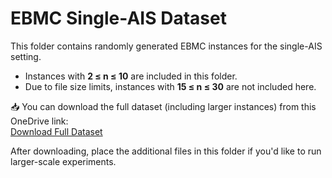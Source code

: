 # EBMC Single-AIS Dataset

This folder contains randomly generated EBMC instances for the single-AIS setting.

- Instances with **2 ≤ n ≤ 10** are included in this folder.
- Due to file size limits, instances with **15 ≤ n ≤ 30** are not included here.

📥 You can download the full dataset (including larger instances) from this OneDrive link:  
[Download Full Dataset](https://virginiatech-my.sharepoint.com/:f:/g/personal/hyunwoolee_vt_edu/EsLcBl7s50xLqu2uJixm1SYB1BAtK0pTIEmuyk9li7nQXQ?e=kxzSkY)

After downloading, place the additional files in this folder if you'd like to run larger-scale experiments.
